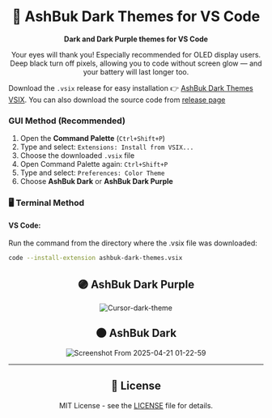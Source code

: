 <div align="center">

# 🌙 AshBuk Dark Themes for VS Code

**Dark and Dark Purple themes for VS Code**

Your eyes will thank you! Especially recommended for OLED display users.  
Deep black turn off pixels, allowing you to code without screen glow — and your battery will last longer too.

</div>

Download the `.vsix` release for easy installation 👉 [AshBuk Dark Themes VSIX](https://github.com/AshBuk/vs-code-cursor_dark-themes/releases/download/v1.0.0/vs-code-cursor_dark-themes.vsix). 
You can also download the source code from [release page](https://github.com/AshBuk/vs-code-cursor_dark-themes/releases/latest)
### GUI Method (Recommended)
1. Open the **Command Palette** (`Ctrl+Shift+P`)
2. Type and select: `Extensions: Install from VSIX...`
3. Choose the downloaded `.vsix` file
4. Open Command Palette again: `Ctrl+Shift+P`
5. Type and select: `Preferences: Color Theme`
6. Choose **AshBuk Dark** or **AshBuk Dark Purple**

### 🖥️ Terminal Method
#### VS Code:
Run the command from the directory where the .vsix file was downloaded:
```bash
code --install-extension ashbuk-dark-themes.vsix
```

<div align="center">

## 🟣 AshBuk Dark Purple
![Cursor-dark-theme](https://github.com/user-attachments/assets/d1703a89-ce0d-4860-be9c-56dcec304ac4)

## 🌑 AshBuk Dark  
![Screenshot From 2025-04-21 01-22-59](https://github.com/user-attachments/assets/470aa8af-31ec-4b16-a5d4-e05094b8943c)

</div>

---

<div align="center">

## 📄 License

MIT License - see the [LICENSE](LICENSE.txt) file for details.

</div>
